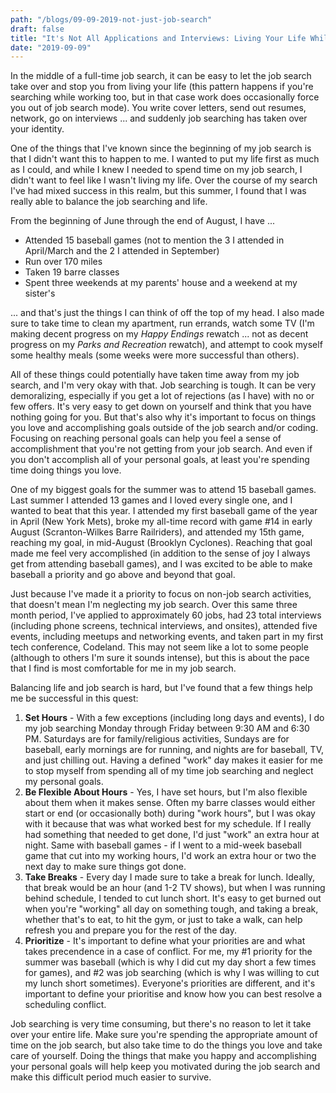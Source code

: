 ```yaml
---
path: "/blogs/09-09-2019-not-just-job-search"
draft: false 
title: "It's Not All Applications and Interviews: Living Your Life While Job Searching"
date: "2019-09-09"
---
```


In the middle of a full-time job search, it can be easy to let the job search take over and stop you from living your life (this pattern happens if you're searching while working too, but in that case work does occasionally force you out of job search mode). You write cover letters, send out resumes, network, go on interviews ... and suddenly job searching has taken over your identity.

One of the things that I've known since the beginning of my job search is that I didn't want this to happen to me. I wanted to put my life first as much as I could, and while I knew I needed to spend time on my job search, I didn't want to feel like I wasn't living my life. Over the course of my search I've had mixed success in this realm, but this summer, I found that I was really able to balance the job searching and life.

From the beginning of June through the end of August, I have ...
* Attended 15 baseball games (not to mention the 3 I attended in April/March and the 2 I attended in September)
* Run over 170 miles
* Taken 19 barre classes
* Spent three weekends at my parents' house and a weekend at my sister's

... and that's just the things I can think of off the top of my head. I also made sure to take time to clean my apartment, run errands, watch some TV (I'm making decent progress on my *Happy Endings* rewatch ... not as decent progress on my *Parks and Recreation* rewatch), and attempt to cook myself some healthy meals (some weeks were more successful than others).

All of these things could potentially have taken time away from my job search, and I'm very okay with that. Job searching is tough. It can be very demoralizing, especially if you get a lot of rejections (as I have) with no or few offers. It's very easy to get down on yourself and think that you have nothing going for you. But that's also why it's important to focus on things you love and accomplishing goals outside of the job search and/or coding. Focusing on reaching personal goals can help you feel a sense of accomplishment that you're not getting from your job search. And even if you don't accomplish all of your personal goals, at least you're spending time doing things you love.

One of my biggest goals for the summer was to attend 15 baseball games. Last summer I attended 13 games and I loved every single one, and I wanted to beat that this year. I attended my first baseball game of the year in April (New York Mets), broke my all-time record with game #14 in early August (Scranton-Wilkes Barre Railriders), and attended my 15th game, reaching my goal, in mid-August (Brooklyn Cyclones). Reaching that goal made me feel very accomplished (in addition to the sense of joy I always get from attending baseball games), and I was excited to be able to make baseball a priority and go above and beyond that goal.

Just because I've made it a priority to focus on non-job search activities, that doesn't mean I'm neglecting my job search. Over this same three month period, I've applied to approximately 60 jobs, had 23 total interviews (including phone screens, technical interviews, and onsites), attended five events, including meetups and networking events, and taken part in my first tech conference, Codeland. This may not seem like a lot to some people (although to others I'm sure it sounds intense), but this is about the pace that I find is most comfortable for me in my job search.

Balancing life and job search is hard, but I've found that a few things help me be successful in this quest:
1. **Set Hours** - With a few exceptions (including long days and events), I do my job searching Monday through Friday between 9:30 AM and 6:30 PM. Saturdays are for family/religious activities, Sundays are for baseball, early mornings are for running, and nights are for baseball, TV, and just chilling out. Having a defined "work" day makes it easier for me to stop myself from spending all of my time job searching and neglect my personal goals.
2. **Be Flexible About Hours** - Yes, I have set hours, but I'm also flexible about them when it makes sense. Often my barre classes would either start or end (or occasionally both) during "work hours", but I was okay with it because that was what worked best for my schedule. If I really had something that needed to get done, I'd just "work" an extra hour at night. Same with baseball games - if I went to a mid-week baseball game that cut into my working hours, I'd work an extra hour or two the next day to make sure things got done.
3. **Take Breaks** - Every day I made sure to take a break for lunch. Ideally, that break would be an hour (and 1-2 TV shows), but when I was running behind schedule, I tended to cut lunch short. It's easy to get burned out when you're "working" all day on something tough, and taking a break, whether that's to eat, to hit the gym, or just to take a walk, can help refresh you and prepare you for the rest of the day.
4. **Prioritize** - It's important to define what your priorities are and what takes precendence in a case of conflict. For me, my #1 priority for the summer was baseball (which is why I did cut my day short a few times for games), and #2 was job searching (which is why I was willing to cut my lunch short sometimes). Everyone's priorities are different, and it's important to define your prioritise and know how you can best resolve a scheduling conflict.

Job searching is very time consuming, but there's no reason to let it take over your entire life. Make sure you're spending the appropriate amount of time on the job search, but also take time to do the things you love and take care of yourself. Doing the things that make you happy and accomplishing your personal goals will help keep you motivated during the job search and make this difficult period much easier to survive.